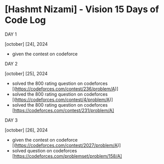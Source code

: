 # [Hashmt Nizami] - Vision 15 Days of Code Log

DAY 1
 
[october] [24], 2024

- given the contest on codeforce

 DAY 2
  
[october] [25], 2024

- solved the 800 rating question on codeforces
  [(https://codeforces.com/contest/236/problem/A)]
- solved the 800 rating question on codeforces
  [(https://codeforces.com/contest/4/problem/A)]
- solved the 800 rating question on codeforces
  [https://codeforces.com/contest/231/problem/A]

 DAY 3
  
[october] [26], 2024

- given the contest on codeforce
  [(https://codeforces.com/contest/2027/problem/A)]
- solved question on codeforces
  [https://codeforces.com/problemset/problem/158/A]
